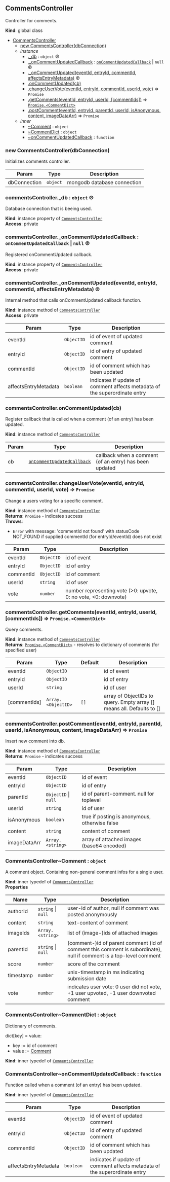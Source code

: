 <a id="commentscontroller"></a>

## CommentsController
Controller for comments.

**Kind**: global class  

* [CommentsController](#commentscontroller)
    * [new CommentsController(dbConnection)](#new95commentscontroller95new)
    * _instance_
        * [._db](#commentscontroller4395db) : <code>object</code> ℗
        * [._onCommentUpdatedCallback](#commentscontroller4395oncommentupdatedcallback) : [<code>onCommentUpdatedCallback</code>](#commentscontroller4646oncommentupdatedcallback) &#124; <code>null</code> ℗
        * [._onCommentUpdated(eventId, entryId, commentId, affectsEntryMetadata)](#commentscontroller4395oncommentupdated) ℗
        * [.onCommentUpdated(cb)](#commentscontroller43oncommentupdated)
        * [.changeUserVote(eventId, entryId, commentId, userId, vote)](#commentscontroller43changeuservote) ⇒ <code>Promise</code>
        * [.getComments(eventId, entryId, userId, [commentIds])](#commentscontroller43getcomments) ⇒ [<code>Promise.&lt;CommentDict&gt;</code>](#commentscontroller4646commentdict)
        * [.postComment(eventId, entryId, parentId, userId, isAnonymous, content, imageDataArr)](#commentscontroller43postcomment) ⇒ <code>Promise</code>
    * _inner_
        * [~Comment](#commentscontroller4646comment) : <code>object</code>
        * [~CommentDict](#commentscontroller4646commentdict) : <code>object</code>
        * [~onCommentUpdatedCallback](#commentscontroller4646oncommentupdatedcallback) : <code>function</code>

<a id="new95commentscontroller95new"></a>

### new CommentsController(dbConnection)
Initializes comments controller.


| Param | Type | Description |
| --- | --- | --- |
| dbConnection | <code>object</code> | mongodb database connection |

<a id="commentscontroller4395db"></a>

### commentsController._db : <code>object</code> ℗
Database connection that is beeing used.

**Kind**: instance property of [<code>CommentsController</code>](#commentscontroller)  
**Access**: private  
<a id="commentscontroller4395oncommentupdatedcallback"></a>

### commentsController._onCommentUpdatedCallback : <code>onCommentUpdatedCallback</code> &#124; <code>null</code> ℗
Registered onCommentUpdated callback.

**Kind**: instance property of [<code>CommentsController</code>](#commentscontroller)  
**Access**: private  
<a id="commentscontroller4395oncommentupdated"></a>

### commentsController._onCommentUpdated(eventId, entryId, commentId, affectsEntryMetadata) ℗
Internal method that calls onCommentUpdated callback function.

**Kind**: instance method of [<code>CommentsController</code>](#commentscontroller)  
**Access**: private  

| Param | Type | Description |
| --- | --- | --- |
| eventId | <code>ObjectID</code> | id of event of updated comment |
| entryId | <code>ObjectID</code> | id of entry of updated comment |
| commentId | <code>ObjectID</code> | id of comment which has been updated |
| affectsEntryMetadata | <code>boolean</code> | indicates if update of comment affects metadata of the superordinate entry |

<a id="commentscontroller43oncommentupdated"></a>

### commentsController.onCommentUpdated(cb)
Register callback that is called when a comment (of an entry) has been updated.

**Kind**: instance method of [<code>CommentsController</code>](#commentscontroller)  

| Param | Type | Description |
| --- | --- | --- |
| cb | [<code>onCommentUpdatedCallback</code>](#commentscontroller4646oncommentupdatedcallback) | callback when a comment (of an entry) has been updated |

<a id="commentscontroller43changeuservote"></a>

### commentsController.changeUserVote(eventId, entryId, commentId, userId, vote) ⇒ <code>Promise</code>
Change a users voting for a specific comment.

**Kind**: instance method of [<code>CommentsController</code>](#commentscontroller)  
**Returns**: <code>Promise</code> - indicates success  
**Throws**:

- <code>Error</code> with message: 'commentId not found' with statusCode NOT_FOUND if supplied commentId (for entryId/eventId) does not exist


| Param | Type | Description |
| --- | --- | --- |
| eventId | <code>ObjectID</code> | id of event |
| entryId | <code>ObjectID</code> | id of entry |
| commentId | <code>ObjectID</code> | id of comment |
| userId | <code>string</code> | id of user |
| vote | <code>number</code> | number representing vote (>0: upvote, 0: no vote, <0: downvote) |

<a id="commentscontroller43getcomments"></a>

### commentsController.getComments(eventId, entryId, userId, [commentIds]) ⇒ <code>Promise.&lt;CommentDict&gt;</code>
Query comments.

**Kind**: instance method of [<code>CommentsController</code>](#commentscontroller)  
**Returns**: [<code>Promise.&lt;CommentDict&gt;</code>](#commentscontroller4646commentdict) - resolves to dictionary of comments (for specified user)  

| Param | Type | Default | Description |
| --- | --- | --- | --- |
| eventId | <code>ObjectID</code> |  | id of event |
| entryId | <code>ObjectID</code> |  | id of entry |
| userId | <code>string</code> |  | id of user |
| [commentIds] | <code>Array.&lt;ObjectID&gt;</code> | <code>[]</code> | array of ObjectIDs to query. Empty array [] means all. Defaults to [] |

<a id="commentscontroller43postcomment"></a>

### commentsController.postComment(eventId, entryId, parentId, userId, isAnonymous, content, imageDataArr) ⇒ <code>Promise</code>
Insert new comment into db.

**Kind**: instance method of [<code>CommentsController</code>](#commentscontroller)  
**Returns**: <code>Promise</code> - indicates success  

| Param | Type | Description |
| --- | --- | --- |
| eventId | <code>ObjectID</code> | id of event |
| entryId | <code>ObjectID</code> | id of entry |
| parentId | <code>ObjectID</code> &#124; <code>null</code> | id of parent-comment. null for toplevel |
| userId | <code>string</code> | id of user |
| isAnonymous | <code>boolean</code> | true if posting is anonymous, otherwise false |
| content | <code>string</code> | content of comment |
| imageDataArr | <code>Array.&lt;string&gt;</code> | array of attached images (base64 encoded) |

<a id="commentscontroller4646comment"></a>

### CommentsController~Comment : <code>object</code>
A comment object.
Containing non-general comment infos for a single user.

**Kind**: inner typedef of [<code>CommentsController</code>](#commentscontroller)  
**Properties**

| Name | Type | Description |
| --- | --- | --- |
| authorId | <code>string</code> &#124; <code>null</code> | user-id of author, null if comment was posted anonymously |
| content | <code>string</code> | text-content of comment |
| imageIds | <code>Array.&lt;string&gt;</code> | list of (image-)ids of attached images |
| parentId | <code>string</code> &#124; <code>null</code> | (comment-)id of parent comment (id of comment this comment is subordinate), null if comment is a top-level comment |
| score | <code>number</code> | score of the comment |
| timestamp | <code>number</code> | unix-timestamp in ms indicating submission date |
| vote | <code>number</code> | indicates user vote: 0 user did not vote, +1 user upvoted, -1 user downvoted comment |

<a id="commentscontroller4646commentdict"></a>

### CommentsController~CommentDict : <code>object</code>
Dictionary of comments.

dict[key] = value:
* key := id of comment
* value := [Comment](#commentscontroller4646comment)

**Kind**: inner typedef of [<code>CommentsController</code>](#commentscontroller)  
<a id="commentscontroller4646oncommentupdatedcallback"></a>

### CommentsController~onCommentUpdatedCallback : <code>function</code>
Function called when a comment (of an entry) has been updated.

**Kind**: inner typedef of [<code>CommentsController</code>](#commentscontroller)  

| Param | Type | Description |
| --- | --- | --- |
| eventId | <code>ObjectID</code> | id of event of updated comment |
| entryId | <code>ObjectID</code> | id of entry of updated comment |
| commentId | <code>ObjectID</code> | id of comment which has been updated |
| affectsEntryMetadata | <code>boolean</code> | indicates if update of comment affects metadata of the superordinate entry |

